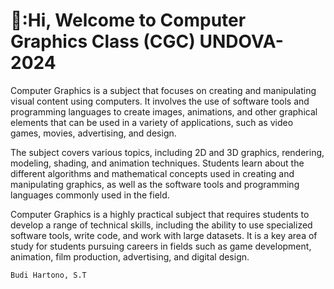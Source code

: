 # 👋:Hi, Welcome to Computer Graphics Class (CGC) UNDOVA-2024

Computer Graphics is a subject that focuses on creating and manipulating visual content using computers. It involves the use of software tools and programming languages to create images, animations, and other graphical elements that can be used in a variety of applications, such as video games, movies, advertising, and design.

The subject covers various topics, including 2D and 3D graphics, rendering, modeling, shading, and animation techniques. Students learn about the different algorithms and mathematical concepts used in creating and manipulating graphics, as well as the software tools and programming languages commonly used in the field.

Computer Graphics is a highly practical subject that requires students to develop a range of technical skills, including the ability to use specialized software tools, write code, and work with large datasets. It is a key area of study for students pursuing careers in fields such as game development, animation, film production, advertising, and digital design.

`Budi Hartono, S.T`
